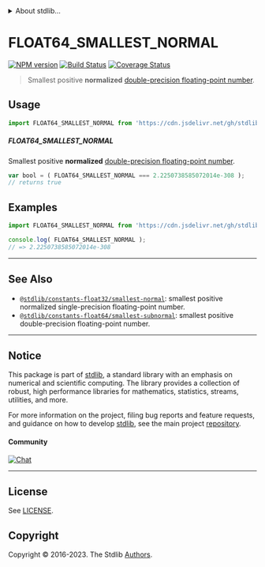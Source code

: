 <!--

@license Apache-2.0

Copyright (c) 2018 The Stdlib Authors.

Licensed under the Apache License, Version 2.0 (the "License");
you may not use this file except in compliance with the License.
You may obtain a copy of the License at

   http://www.apache.org/licenses/LICENSE-2.0

Unless required by applicable law or agreed to in writing, software
distributed under the License is distributed on an "AS IS" BASIS,
WITHOUT WARRANTIES OR CONDITIONS OF ANY KIND, either express or implied.
See the License for the specific language governing permissions and
limitations under the License.

-->


<details>
  <summary>
    About stdlib...
  </summary>
  <p>We believe in a future in which the web is a preferred environment for numerical computation. To help realize this future, we've built stdlib. stdlib is a standard library, with an emphasis on numerical and scientific computation, written in JavaScript (and C) for execution in browsers and in Node.js.</p>
  <p>The library is fully decomposable, being architected in such a way that you can swap out and mix and match APIs and functionality to cater to your exact preferences and use cases.</p>
  <p>When you use stdlib, you can be absolutely certain that you are using the most thorough, rigorous, well-written, studied, documented, tested, measured, and high-quality code out there.</p>
  <p>To join us in bringing numerical computing to the web, get started by checking us out on <a href="https://github.com/stdlib-js/stdlib">GitHub</a>, and please consider <a href="https://opencollective.com/stdlib">financially supporting stdlib</a>. We greatly appreciate your continued support!</p>
</details>

# FLOAT64_SMALLEST_NORMAL

[![NPM version][npm-image]][npm-url] [![Build Status][test-image]][test-url] [![Coverage Status][coverage-image]][coverage-url] <!-- [![dependencies][dependencies-image]][dependencies-url] -->

> Smallest positive **normalized** [double-precision floating-point number][ieee754].



<section class="usage">

## Usage

```javascript
import FLOAT64_SMALLEST_NORMAL from 'https://cdn.jsdelivr.net/gh/stdlib-js/constants-float64-smallest-normal@v0.1.1-deno/mod.js';
```

##### FLOAT64_SMALLEST_NORMAL

Smallest positive **normalized** [double-precision floating-point number][ieee754].

```javascript
var bool = ( FLOAT64_SMALLEST_NORMAL === 2.2250738585072014e-308 );
// returns true
```

</section>

<!-- /.usage -->

<section class="examples">

## Examples

<!-- TODO: better example -->

<!-- eslint no-undef: "error" -->

```javascript
import FLOAT64_SMALLEST_NORMAL from 'https://cdn.jsdelivr.net/gh/stdlib-js/constants-float64-smallest-normal@v0.1.1-deno/mod.js';

console.log( FLOAT64_SMALLEST_NORMAL );
// => 2.2250738585072014e-308
```

</section>

<!-- /.examples -->

<!-- C interface documentation. -->



<!-- Section for related `stdlib` packages. Do not manually edit this section, as it is automatically populated. -->

<section class="related">

* * *

## See Also

-   <span class="package-name">[`@stdlib/constants-float32/smallest-normal`][@stdlib/constants/float32/smallest-normal]</span><span class="delimiter">: </span><span class="description">smallest positive normalized single-precision floating-point number.</span>
-   <span class="package-name">[`@stdlib/constants-float64/smallest-subnormal`][@stdlib/constants/float64/smallest-subnormal]</span><span class="delimiter">: </span><span class="description">smallest positive double-precision floating-point number.</span>

</section>

<!-- /.related -->

<!-- Section for all links. Make sure to keep an empty line after the `section` element and another before the `/section` close. -->


<section class="main-repo" >

* * *

## Notice

This package is part of [stdlib][stdlib], a standard library with an emphasis on numerical and scientific computing. The library provides a collection of robust, high performance libraries for mathematics, statistics, streams, utilities, and more.

For more information on the project, filing bug reports and feature requests, and guidance on how to develop [stdlib][stdlib], see the main project [repository][stdlib].

#### Community

[![Chat][chat-image]][chat-url]

---

## License

See [LICENSE][stdlib-license].


## Copyright

Copyright &copy; 2016-2023. The Stdlib [Authors][stdlib-authors].

</section>

<!-- /.stdlib -->

<!-- Section for all links. Make sure to keep an empty line after the `section` element and another before the `/section` close. -->

<section class="links">

[npm-image]: http://img.shields.io/npm/v/@stdlib/constants-float64-smallest-normal.svg
[npm-url]: https://npmjs.org/package/@stdlib/constants-float64-smallest-normal

[test-image]: https://github.com/stdlib-js/constants-float64-smallest-normal/actions/workflows/test.yml/badge.svg?branch=v0.1.1
[test-url]: https://github.com/stdlib-js/constants-float64-smallest-normal/actions/workflows/test.yml?query=branch:v0.1.1

[coverage-image]: https://img.shields.io/codecov/c/github/stdlib-js/constants-float64-smallest-normal/main.svg
[coverage-url]: https://codecov.io/github/stdlib-js/constants-float64-smallest-normal?branch=main

<!--

[dependencies-image]: https://img.shields.io/david/stdlib-js/constants-float64-smallest-normal.svg
[dependencies-url]: https://david-dm.org/stdlib-js/constants-float64-smallest-normal/main

-->

[chat-image]: https://img.shields.io/gitter/room/stdlib-js/stdlib.svg
[chat-url]: https://app.gitter.im/#/room/#stdlib-js_stdlib:gitter.im

[stdlib]: https://github.com/stdlib-js/stdlib

[stdlib-authors]: https://github.com/stdlib-js/stdlib/graphs/contributors

[umd]: https://github.com/umdjs/umd
[es-module]: https://developer.mozilla.org/en-US/docs/Web/JavaScript/Guide/Modules

[deno-url]: https://github.com/stdlib-js/constants-float64-smallest-normal/tree/deno
[umd-url]: https://github.com/stdlib-js/constants-float64-smallest-normal/tree/umd
[esm-url]: https://github.com/stdlib-js/constants-float64-smallest-normal/tree/esm
[branches-url]: https://github.com/stdlib-js/constants-float64-smallest-normal/blob/main/branches.md

[stdlib-license]: https://raw.githubusercontent.com/stdlib-js/constants-float64-smallest-normal/main/LICENSE

[ieee754]: https://en.wikipedia.org/wiki/IEEE_754-1985

<!-- <related-links> -->

[@stdlib/constants/float32/smallest-normal]: https://github.com/stdlib-js/constants-float32-smallest-normal/tree/deno

[@stdlib/constants/float64/smallest-subnormal]: https://github.com/stdlib-js/constants-float64-smallest-subnormal/tree/deno

<!-- </related-links> -->

</section>

<!-- /.links -->

